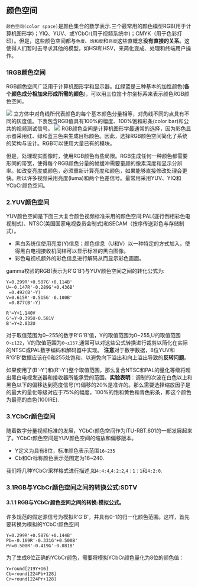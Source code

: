 ## 颜色空间

`颜色空间(color space)`是颜色集合的数学表示.三个最常用的颜色模型RGB(用于计算机图形学)；YIQ、YUV、或YCbCr(用于视频系统中)；CMYK（用于色彩打印）。但是，这些颜色空间都与`色度`、`饱和度`和`亮度`这些直概念**没有直接的关系**。这使得人们暂时去寻求其他的模型，如HSI和HSV，来简化变成、处理和终端用户操作。

### 1RGB颜色空间
RGB颜色空间广泛用于计算机图形学和显示器。红绿蓝是三种基本的加性颜色(**各个颜色成分相加来形成所需的颜色**)，可以用三位笛卡尔坐标系来表示颜色RGB颜色空间。

<image src="image/3-1.png"/>
立方体中对角线所代表颜色的每个基本颜色分量相等，对角线不同的点具有不同的灰度值。下表包含RGB值具有100%的幅度、100%饱和彩条(color bar)和公共的视频测试信号。

<image src="image/3-1-1.png"/>
RGB颜色空间是计算机图形学最通常的选择，因为彩色显示器采用红、绿和蓝三色来生成目标颜色。因此，选择RGB颜色空间简化了系统的架构与设计。RGB可以使用大量已有的模块。

但是，处理现实图像时，使用RGB颜色有些局限。RGB生成任何一种颜色都需要形同的带宽，使得每个RGB颜色分量的帧缓冲需要童颜的像素深度和显示分辨率。如改变亮度或颜色，必须重新计算亮度和颜色，如果能够直接修改处理会更快。所以许多视频采用亮度(luma)和两个色差信号。最常用采用YUV、YIQ和YCbCr颜色空间。

### 2.YUV颜色空间

YUV颜色空间是下面三大复合颜色视频标准采用的颜色空间:PAL(逐行倒相彩色电视制式)、NTSC(美国国家电视委员会制式)和SECAM（按序传送彩色与存储制式）。
* 黑白系统仅使用亮度(Y)信息；颜色信息（U和V）以一种特定的方式加入，使得黑白电视接收机同样可以显示标准的黑白图像。
* 彩色电视机额外的彩色信息进行解码从而显示彩色画面。

gamma校验的RGB(表示为R'G'B')与YUV颜色空间之间的转化公式为:
```
Y=0.299R'+0.587G'+0.114B'
U=-0.147R'-0.289G'+0.436B'
 =0.492(B'-Y)
V=0.615R'-0.515G'-0.100B'
 =0.877(B'-Y)

R'=Y+1.140V
G'=Y-0.395U-0.581V
B'=Y+2.032U
```
对于取值范围为0~255的数字R'G'B'值，Y的取值范围为0~255,U的取值范围`0~±122`，V的取值范围为`0~±157`.通常可以对这些公式转换进行裁剪以简化在实际的NTSC或PAL数字编码和解码器中实现。
**注意**对于数字数据，8位YUV和R'G'B'数据应该在0和255处饱和，以避免向下溢出和向上溢出导致的**反转问题**。

如果使用了(B'-Y')和(R'-Y')整个取值范围，那么复合NTSC和PAL的量化等级将超出黑白电视发送器和接收器所能承受的范围。**实验表明**：调制的次波在白色以上和黑色以下的偏移达到亮度信号(Y)偏移的20%是准许的。那么需要选择缩放因子是的最大的量化等级对应于75%的幅度，100%的饱和黄色和青色彩条，即这个颜色为最亮的白色(100IRE).

### 3.YCbCr颜色空间

随着数字分量视频标准的发展，YCbCr颜色空间作为ITU-RBT.601的一部发展起来了。YCbCr颜色空间是YUV颜色空间的缩放和偏移版本。

* Y定义为具有8位，标准颜色表示范围`16~235`
* Cb和Cr标称颜色表示范围定为16~240.

我们将几种YCbCr采样格式进行描述,如`4:4:4`,`4:2:2`,`4：1：1`和`4:2:0`.

### 3.1RGB与YCbCr颜色空间之间的转换公式:SDTV

#### 3.1.1 RGB与YCbCr颜色空间之间的转换:模拟公式。
许多规范的假定源信号为模拟R'G'B'，并具有0-1的归一化颜色范围。这样，首先要转换为模拟的YCbCr颜色空间

```
Y=0.299R'+0.587G'+0.144B'
Pb=-0.169R'-0.331G'+0.500B'
Pr=0.500R'-0.419G'-0.081B'
```
为了生成8位正确的YCbCr颜色，需要将模拟YCbCr颜色量化为8位的颜色值：
```
Y=round[219Y+16]
Cb=round[224Pb+128]
Cr=round[224Pr+128]
```



